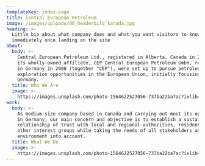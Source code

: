 ```yaml
---
templateKey: index-page
title: Central European Petroleum
image: /images/uploads/00_headerbild_kanada.jpg
heading: >-
  Little bio about what company does and what you want visitors to know
  immediately once landing on the site
about:
  body: >-
    Central European Petroleum Ltd., registered in Alberta, Canada in 2006, and
    its wholly-owned affiliate, CEP Central European Petroleum GmbH, registered
    in Germany in 2008 (together "CEP"), were set up to pursue petroleum
    exploration opportunities in the European Union, initially focusing on
    Germany.
  title: Who We Are
  image: >-
    https://images.unsplash.com/photo-1564622527056-737ba22ba7ac?ixlib=rb-1.2.1&ixid=eyJhcHBfaWQiOjEyMDd9&auto=format&fit=crop&w=1350&q=80
work:
  body: >-
    As medium-size company based in Canada and carrying out most its operations
    in Germany, our main concern and objective is to establish a sustainable
    relationship of trust with local and regional authorities, residents, and
    other interest groups while taking the needs of all stakeholders and the
    environment into account. 
  title: What We Do
  image: >-
    https://images.unsplash.com/photo-1564622527056-737ba22ba7ac?ixlib=rb-1.2.1&ixid=eyJhcHBfaWQiOjEyMDd9&auto=format&fit=crop&w=1350&q=80
---
```


